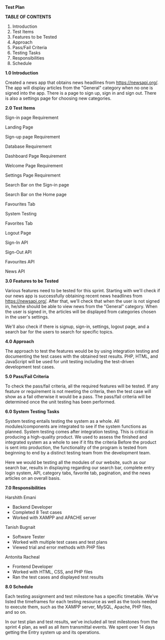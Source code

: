 ﻿**Test Plan** 

**TABLE OF CONTENTS**

1. Introduction
1. Test Items
1. Features to be Tested
1. Approach
1. Pass/Fail Criteria
1. Testing Tasks
1. Responsibilities
1. Schedule

**1.0 Introduction**

Created a news app that obtains news headlines from https://newsapi.org/. The app will display articles from the "General" category when no one is signed into the app. There is a page to sign up, sign in and sign out. There is also a settings page for choosing new categories.

**2.0 Test Items**

Sign-in page Requirement

Landing Page

Sign-up page Requirement

Database Requirement

Dashboard Page Requirement

Welcome Page Requirement

Settings Page Requirement

Search Bar on the Sign-in page

Search Bar on the Home page

Favourites Tab

System Testing 

Favorites Tab

Logout Page

Sign-In API

Sign-Out API

Favourites API

News API

**3.0 Features to be Tested**

Various features need to be tested for this sprint. Starting with we'll check if our news app is successfully obtaining recent news headlines from https://newsapi.org/. After that, we'll check that when the user is not signed in, he/she should be able to view news from the "General" category. When the user is signed in, the articles will be displayed from categories chosen in the user's settings.

We'll also check if there is signup, sign-in, settings, logout page, and a search bar for the users to search for specific topics.

**4.0 Approach**

The approach to test the features would be by using integration testing and documenting the test cases with the obtained test results. PHP, HTML, and JavaScript will be used for unit testing including the test-driven development test cases.

**5.0 Pass/Fail Criteria**

To check the pass/fail criteria, all the required features will be tested. If any feature or requirement is not meeting the criteria, then the test case will show as a fail otherwise it would be a pass. The pass/fail criteria will be determined once the unit testing has been performed.

**6.0 System Testing Tasks**

System testing entails testing the system as a whole. All modules/components are integrated to see if the system functions as planned. System testing comes after integration testing. This is critical in producing a high-quality product. We used to assess the finished and integrated system as a whole to see if it fits the criteria Before the product is sent into production, the functionality of the program is tested from beginning to end by a distinct testing team from the development team.

Here we would be testing all the modules of our website, such as our search bar, results in displaying regarding our search bar, complete entry login system, API, category tabs, favorite tab, pagination, and the news articles on an overall basis.

**7.0 Responsibilities**

Harshith Emani

- Backend Developer
- Completed 8 Test cases
- Worked with XAMPP and APACHE server

Tanish Bugnait

- Software Tester
- Worked with multiple test cases and test plans
- Viewed trial and error methods with PHP files

Antonita Racheal

- Frontend Developer
- Worked with HTML, CSS, and PHP files
- Ran the test cases and displayed test results

**8.0 Schedule**

Each testing assignment and test milestone has a specific timetable. We've listed the timeframes for each testing resource as well as the tools needed to execute them, such as the XAMPP server, MySQL, Apache, PHP files, and so on.

In our test plan and test results, we've included all test milestones from the sprint 4 plan, as well as all item transmittal events. We spent over 14 days getting the Entry system up and its operations.
